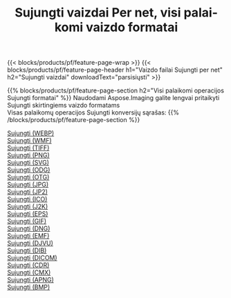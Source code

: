 ﻿---
title: Sujungti vaizdai Per net, visi palaikomi vaizdo formatai 
weight: 3920
url: /lt/net/merge 
lang: lt
langdirlevel: 2
locales: zh-hans,ja,it,ru,de,es,fr,nl,id,lt,pl,pt,vi,tr,ko,zh-hant,ar,hi,th,sv,cs,uk,he
description: Naudodami Aspose.Imaging galite lengvai sukurti Sujungti vaizdus per net
---

{{< blocks/products/pf/feature-page-wrap >}}
{{< blocks/products/pf/feature-page-header h1="Vaizdo failai Sujungti per net" h2="Sujungti vaizdai" downloadText="parsisiųsti" >}}


{{% blocks/products/pf/feature-page-section  h2="Visi palaikomi operacijos Sujungti formatai" %}}
Naudodami Aspose.Imaging galite lengvai pritaikyti Sujungti skirtingiems vaizdo formatams
<br/>
Visas palaikomų operacijos Sujungti konversijų sąrašas:
{{% /blocks/products/pf/feature-page-section %}}
<div class="container-fluid productfamilypage bg-gray">
    <div class="convertypes bg-gray agp-content section">
        <div class="container">
		<div class="row other-converters">
		    <div class='col-md-2 other-converter remove-lp remove-rp'><a href="/imaging/lt/net/merge/webp" >Sujungti (WEBP)</a></div><div class='col-md-2 other-converter remove-lp remove-rp'><a href="/imaging/lt/net/merge/wmf" >Sujungti (WMF)</a></div><div class='col-md-2 other-converter remove-lp remove-rp'><a href="/imaging/lt/net/merge/tiff" >Sujungti (TIFF)</a></div><div class='col-md-2 other-converter remove-lp remove-rp'><a href="/imaging/lt/net/merge/png" >Sujungti (PNG)</a></div><div class='col-md-2 other-converter remove-lp remove-rp'><a href="/imaging/lt/net/merge/svg" >Sujungti (SVG)</a></div><div class='col-md-2 other-converter remove-lp remove-rp'><a href="/imaging/lt/net/merge/odg" >Sujungti (ODG)</a></div><div class='col-md-2 other-converter remove-lp remove-rp'><a href="/imaging/lt/net/merge/otg" >Sujungti (OTG)</a></div><div class='col-md-2 other-converter remove-lp remove-rp'><a href="/imaging/lt/net/merge/jpg" >Sujungti (JPG)</a></div><div class='col-md-2 other-converter remove-lp remove-rp'><a href="/imaging/lt/net/merge/jp2" >Sujungti (JP2)</a></div><div class='col-md-2 other-converter remove-lp remove-rp'><a href="/imaging/lt/net/merge/ico" >Sujungti (ICO)</a></div><div class='col-md-2 other-converter remove-lp remove-rp'><a href="/imaging/lt/net/merge/j2k" >Sujungti (J2K)</a></div><div class='col-md-2 other-converter remove-lp remove-rp'><a href="/imaging/lt/net/merge/eps" >Sujungti (EPS)</a></div><div class='col-md-2 other-converter remove-lp remove-rp'><a href="/imaging/lt/net/merge/gif" >Sujungti (GIF)</a></div><div class='col-md-2 other-converter remove-lp remove-rp'><a href="/imaging/lt/net/merge/dng" >Sujungti (DNG)</a></div><div class='col-md-2 other-converter remove-lp remove-rp'><a href="/imaging/lt/net/merge/emf" >Sujungti (EMF)</a></div><div class='col-md-2 other-converter remove-lp remove-rp'><a href="/imaging/lt/net/merge/djvu" >Sujungti (DJVU)</a></div><div class='col-md-2 other-converter remove-lp remove-rp'><a href="/imaging/lt/net/merge/dib" >Sujungti (DIB)</a></div><div class='col-md-2 other-converter remove-lp remove-rp'><a href="/imaging/lt/net/merge/dicom" >Sujungti (DICOM)</a></div><div class='col-md-2 other-converter remove-lp remove-rp'><a href="/imaging/lt/net/merge/cdr" >Sujungti (CDR)</a></div><div class='col-md-2 other-converter remove-lp remove-rp'><a href="/imaging/lt/net/merge/cmx" >Sujungti (CMX)</a></div><div class='col-md-2 other-converter remove-lp remove-rp'><a href="/imaging/lt/net/merge/apng" >Sujungti (APNG)</a></div><div class='col-md-2 other-converter remove-lp remove-rp'><a href="/imaging/lt/net/merge/bmp" >Sujungti (BMP)</a></div>
                </div>
        </div>
    </div>
</div>
<br/>
